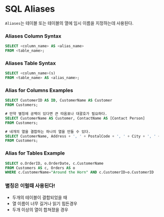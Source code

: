 ﻿# SQL Aliases

`Aliases`는 테이블 또는 테이블의 열에 임시 이름을 지정하는데 사용된다.

### Aliases Column Syntax
```sql
SELECT <column_name> AS <alias_name>
FROM <table_name>;
```

### Aliases Table Syntax
```sql
SELECT <column_name>(s)
FROM <table_name> AS <alias_name>;
```

### Alias for Columns Examples
```sql
SELECT CustomerID AS ID, CustomerName AS Customer
FROM Customers;

# 만약 별칭에 공백이 있다면 큰 따옴표나 대괄호가 필요하다.
SELECT CustomerName AS Customer, ContactName AS [Contact Person]
FROM Customers;

# 네개의 열을 결합하는 하나의 열을 만들 수 있다.
SELECT CustomerName, Address + ', ' + PostalCode + ', ' + City + ', ' + Country AS Address
FROM Customers;
```

### Alias for Tables Example

```sql
SELECT o.OrderID, o.OrderDate, c.CustomerName
FROM Customers AS c, Orders AS o
WHERE c.CustomerName="Around the Horn" AND c.CustomerID=o.CustomerID
```

### 별칭은 이럴때 사용된다!
- 두개의 테이블이 결합되었을 때
- 열 이름이 너무 길거나 읽기 힘든경우
- 두개 이상의 열이 합쳐졌을 경우
